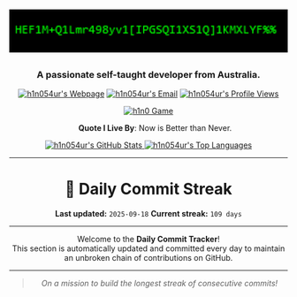 <h1 align="center"><img src="https://raw.githubusercontent.com/h1n054ur/h1n054ur/master/cipher.gif"></h1>
<h3 align="center">A passionate self-taught developer from Australia.</h3>

<p align="center">
  <a target="_blank" rel="noopener noreferrer" href="https://haniumer.com"><img src="https://img.shields.io/static/v1?label=h1n054ur&message=Webpage&color=blue&logo=github" alt="h1n054ur's Webpage" /></a>
  <a href="https://mailhide.io/e/w2H5EHRa" onclick="popup=window.open('https://mailhide.io/e/w2H5EHRa','mailhidepopup','width=580,height=635'); return false;"><img src="https://img.shields.io/badge/Email-Reveal-2a8?&logo=gmail&logoColor=white" alt="h1n054ur's Email" /></a>
  <a target="_blank" rel="noopener noreferrer" href="https://github.com/h1n054ur"><img src="https://komarev.com/ghpvc/?username=h1n054ur&label=Profile%20Views" alt="h1n054ur's Profile Views" /></a>
</p>

<p align="center"><a target="_blank" rel="noopener noreferrer" href="https://tinyurl.com/ecxpkcdc"><img src="https://tinyurl.com/5upvew82" alt="h1n0 Game" /></a></p>

<ul align="center">
  <a><b>Quote I Live By</b>: Now is Better than Never.</a>
</ul>

<p align="center">
  <a target="_blank" rel="noopener noreferrer" href="https://github.com/h1n054ur">
    <img height="150em" src="https://github-readme-stats.vercel.app/api?username=h1n054ur&show_icons=true&hide_border=true&theme=blueberry" alt="h1n054ur's GitHub Stats" />
    <img height="150em" src="https://github-readme-stats.vercel.app/api/top-langs/?username=h1n054ur&layout=compact&hide_border=true&theme=blueberry" alt="h1n054ur's Top Languages" />
  </a>
</p>

---

<div align="center">

# 📅 Daily Commit Streak

**Last updated:** `2025-09-18`
**Current streak:** `109 days`

---

Welcome to the **Daily Commit Tracker**!  
This section is automatically updated and committed every day to maintain an unbroken chain of contributions on GitHub.

---

> _On a mission to build the longest streak of consecutive commits!_

</div>
